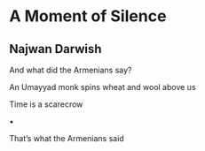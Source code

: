 # A Moment of Silence
## Najwan Darwish
And what did the Armenians say?

An Umayyad monk
spins wheat and wool above us

Time is a scarecrow


•


That’s what the Armenians said